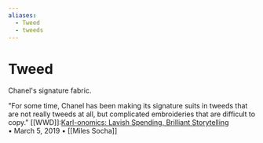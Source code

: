 ```yaml
---
aliases:
  - Tweed
  - tweeds
---
```

# Tweed

Chanel's signature fabric.

"For some time, Chanel has been making its signature suits in tweeds that are not really tweeds at all, but complicated embroideries that are difficult to copy."
[[WWD]]:[Karl-onomics: Lavish Spending, Brilliant Storytelling](https://wwd.com/feature/karl-onomics-lavish-spending-brilliant-storytelling-1203052994/) • March 5, 2019 • [[Miles Socha]]